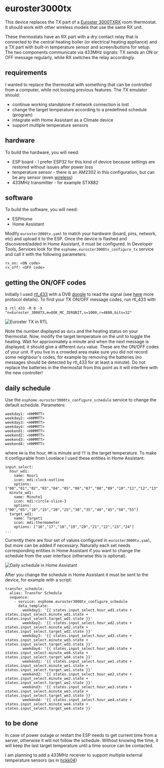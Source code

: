 # euroster3000tx

This device replaces the TX part of a [Euroster 3000TXRX](https://www.euroster.pl/en/produkty/room-thermostats/programmable/euroster-3000txrx/269) room thermostat. It should work with other wireless models that use the same RX unit.

These thermostats have an RX part with a dry contact relay that is connected to the central heating boiler (or electrical heating appliance) and a TX part with built-in temperature sensor and screen/buttons for setup. The two components communicate via 433MHz signals: TX sends an ON or OFF message regularly, while RX switches the relay accordingly.

## requirements
I wanted to replace the thermostat with something that can be controlled from a computer, while not loosing previous features. The TX emulator should:
- continue working standalone if network connection is lost
- change the target temperature according to a predefined schedule (program)
- integrate with Home Assistant as a Climate device
- support multiple temperature sensors

## hardware
To build the hardware, you will need:
- ESP board - I prefer ESP32 for this kind of device because settings are restored without issues after power loss 
- temperature sensor - there is an AM2302 in this configuration, but can be any sensor (even [wireless](https://github.com/rp3tya/esp4home/blob/master/esphome/hckk04.README.md))
- 433MHz transmitter - for example STX882

## software
To build the software, you will need:
- ESPHome
- Home Assistant

Modify `euroster3000tx.yaml` to match your hardware (board, pins, network, etc) and upload it to the ESP. Once the device is flashed and discovered/added in Home Assistant, it must be configured. In Developer Tools, Services look for the `esphome.euroster3000tx_configure_tx` service and call it with the following parameters:
```
rx_on: <ON code>
rx_off: <OFF code>
```

## getting the ON/OFF codes
Initially I used [rtl_433](https://github.com/merbanan/rtl_433) with a DVB [dongle](https://www.rtl-sdr.com/product/rtl-sdr-blog-v3-r820t2-rtl2832u-1ppm-tcxo-sma-software-defined-radio-dongle-only/) to read the signal (see [here](https://github.com/merbanan/rtl_433_tests/tree/master/tests/euroster/3000tx/01) more protocol details). To find your TX ON/OFF message codes, run rtl_433 with

```$ rtl_433 -R 0 -X "n=Euroster_3000TX,m=OOK_MC_ZEROBIT,s=1000,r=4800,bits=32"```

![Euroster TX in RTL](https://github.com/rp3tya/esp4home/raw/master/esphome/euroster3000tx.rtl.png)

Note the number displayed as `data` and the heating status on your thermostat. Now, modify the target temperature on the unit to toggle the heating. Wait for approximately a minute and when the next message is displayed, it should give a different `data` value. These are the ON/OFF codes of your unit. If you live in a crowded area make sure you did not record some neighbour's codes, for example by removing the batteries (no messages should be detected by rtl_433 for at least a minute). Do not replace the batteries in the thermostat from this point as it will interfere with the new controller!

## daily schedule
Use the `esphome.euroster3000tx_configure_schedule` service to change the default schedule. Parameters:
```
weekday1: <HHMMTT>
weekday2: <HHMMTT>
weekday3: <HHMMTT>
weekday4: <HHMMTT>
weekend1: <HHMMTT>
weekend2: <HHMMTT>
weekend3: <HHMMTT>
weekend4: <HHMMTT>
```
where `HH` is the hour, `MM` is minute and `TT` is the target temperature. To make it configurable from Lovelace I used these entities in Home Assistant:
```
input_select:
  hour_wd1:
    name: Hour1
    icon: mdi:clock-outline
    options: ["00","01","02","03","04","05","06","07","08","09","10","11","12","13","14","15","16","17","18","19","20","21","22","23"]
  minute_wd1:
    name: Minute1
    icon: mdi:circle-slice-3
    options: ["00","05","10","15","20","25","30","35","40","45","50","55"]
  target_wd1:
    name: Target1
    icon: mdi:thermometer
    options: ["16","17","18","19","20","21","22","23","24"]
...
```

Currently there are four set of values configured in `euroster3000tx.yaml`, but more can be added if necessary. Naturally each set needs corresponding entities in Home Assistant if you want to change the schedule from the user interface (otherwise this is optional).

![Daily schedule in Home Assistant](https://github.com/rp3tya/esp4home/raw/master/esphome/euroster3000tx.schedule.png)

After you change the schedule in Home Assistant it must be sent to the device, for example with a script:

```
transfer_schedule:
  alias: Transfer Schedule
  sequence:
    - service: esphome.euroster3000tx_configure_schedule
      data_template:
        weekday1: '{{ states.input_select.hour_wd1.state + states.input_select.minute_wd1.state + states.input_select.target_wd1.state }}'
        weekday2: '{{ states.input_select.hour_wd2.state + states.input_select.minute_wd2.state + states.input_select.target_wd2.state }}'
        weekday3: '{{ states.input_select.hour_wd3.state + states.input_select.minute_wd3.state + states.input_select.target_wd3.state }}'
        weekday4: '{{ states.input_select.hour_wd4.state + states.input_select.minute_wd4.state + states.input_select.target_wd4.state }}'
        weekend1: '{{ states.input_select.hour_we1.state + states.input_select.minute_we1.state + states.input_select.target_we1.state }}'
        weekend2: '{{ states.input_select.hour_we2.state + states.input_select.minute_we2.state + states.input_select.target_we2.state }}'
        weekend3: '{{ states.input_select.hour_we3.state + states.input_select.minute_we3.state + states.input_select.target_we3.state }}'
        weekend4: '{{ states.input_select.hour_we4.state + states.input_select.minute_we4.state + states.input_select.target_we4.state }}'
```

## to be done
In case of power outage or restart the ESP needs to get current time from a server, otherwise it will not follow the schedule. Without knowing the time, it will keep the last target temperature until a time source can be contacted.

I am planning to add a 433MHz receiver to support multiple external temperature sensors (as in [hckk04](https://github.com/rp3tya/esp4home/blob/master/esphome/hckk04.README.md))


